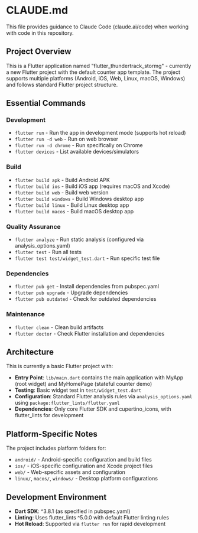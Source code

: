 # CLAUDE.md

This file provides guidance to Claude Code (claude.ai/code) when working with code in this repository.

## Project Overview

This is a Flutter application named "flutter_thundertrack_stormg" - currently a new Flutter project with the default counter app template. The project supports multiple platforms (Android, iOS, Web, Linux, macOS, Windows) and follows standard Flutter project structure.

## Essential Commands

### Development
- `flutter run` - Run the app in development mode (supports hot reload)
- `flutter run -d web` - Run on web browser
- `flutter run -d chrome` - Run specifically on Chrome
- `flutter devices` - List available devices/simulators

### Build
- `flutter build apk` - Build Android APK
- `flutter build ios` - Build iOS app (requires macOS and Xcode)
- `flutter build web` - Build web version
- `flutter build windows` - Build Windows desktop app
- `flutter build linux` - Build Linux desktop app
- `flutter build macos` - Build macOS desktop app

### Quality Assurance
- `flutter analyze` - Run static analysis (configured via analysis_options.yaml)
- `flutter test` - Run all tests
- `flutter test test/widget_test.dart` - Run specific test file

### Dependencies
- `flutter pub get` - Install dependencies from pubspec.yaml
- `flutter pub upgrade` - Upgrade dependencies
- `flutter pub outdated` - Check for outdated dependencies

### Maintenance
- `flutter clean` - Clean build artifacts
- `flutter doctor` - Check Flutter installation and dependencies

## Architecture

This is currently a basic Flutter project with:

- **Entry Point**: `lib/main.dart` contains the main application with MyApp (root widget) and MyHomePage (stateful counter demo)
- **Testing**: Basic widget test in `test/widget_test.dart` 
- **Configuration**: Standard Flutter analysis rules via `analysis_options.yaml` using `package:flutter_lints/flutter.yaml`
- **Dependencies**: Only core Flutter SDK and cupertino_icons, with flutter_lints for development

## Platform-Specific Notes

The project includes platform folders for:
- `android/` - Android-specific configuration and build files
- `ios/` - iOS-specific configuration and Xcode project files  
- `web/` - Web-specific assets and configuration
- `linux/`, `macos/`, `windows/` - Desktop platform configurations

## Development Environment

- **Dart SDK**: ^3.8.1 (as specified in pubspec.yaml)
- **Linting**: Uses flutter_lints ^5.0.0 with default Flutter linting rules
- **Hot Reload**: Supported via `flutter run` for rapid development